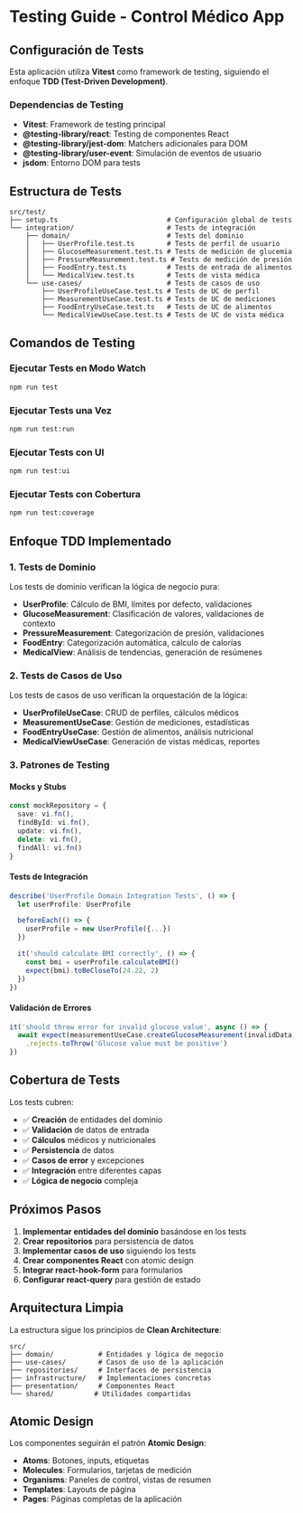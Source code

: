 # Testing Guide - Control Médico App

## Configuración de Tests

Esta aplicación utiliza **Vitest** como framework de testing, siguiendo el enfoque **TDD (Test-Driven Development)**.

### Dependencias de Testing

- **Vitest**: Framework de testing principal
- **@testing-library/react**: Testing de componentes React
- **@testing-library/jest-dom**: Matchers adicionales para DOM
- **@testing-library/user-event**: Simulación de eventos de usuario
- **jsdom**: Entorno DOM para tests

## Estructura de Tests

```
src/test/
├── setup.ts                           # Configuración global de tests
└── integration/                       # Tests de integración
    ├── domain/                        # Tests del dominio
    │   ├── UserProfile.test.ts        # Tests de perfil de usuario
    │   ├── GlucoseMeasurement.test.ts # Tests de medición de glucemia
    │   ├── PressureMeasurement.test.ts # Tests de medición de presión
    │   ├── FoodEntry.test.ts          # Tests de entrada de alimentos
    │   └── MedicalView.test.ts        # Tests de vista médica
    └── use-cases/                     # Tests de casos de uso
        ├── UserProfileUseCase.test.ts # Tests de UC de perfil
        ├── MeasurementUseCase.test.ts # Tests de UC de mediciones
        ├── FoodEntryUseCase.test.ts   # Tests de UC de alimentos
        └── MedicalViewUseCase.test.ts # Tests de UC de vista médica
```

## Comandos de Testing

### Ejecutar Tests en Modo Watch
```bash
npm run test
```

### Ejecutar Tests una Vez
```bash
npm run test:run
```

### Ejecutar Tests con UI
```bash
npm run test:ui
```

### Ejecutar Tests con Cobertura
```bash
npm run test:coverage
```

## Enfoque TDD Implementado

### 1. Tests de Dominio
Los tests de dominio verifican la lógica de negocio pura:

- **UserProfile**: Cálculo de BMI, límites por defecto, validaciones
- **GlucoseMeasurement**: Clasificación de valores, validaciones de contexto
- **PressureMeasurement**: Categorización de presión, validaciones
- **FoodEntry**: Categorización automática, cálculo de calorías
- **MedicalView**: Análisis de tendencias, generación de resúmenes

### 2. Tests de Casos de Uso
Los tests de casos de uso verifican la orquestación de la lógica:

- **UserProfileUseCase**: CRUD de perfiles, cálculos médicos
- **MeasurementUseCase**: Gestión de mediciones, estadísticas
- **FoodEntryUseCase**: Gestión de alimentos, análisis nutricional
- **MedicalViewUseCase**: Generación de vistas médicas, reportes

### 3. Patrones de Testing

#### Mocks y Stubs
```typescript
const mockRepository = {
  save: vi.fn(),
  findById: vi.fn(),
  update: vi.fn(),
  delete: vi.fn(),
  findAll: vi.fn()
}
```

#### Tests de Integración
```typescript
describe('UserProfile Domain Integration Tests', () => {
  let userProfile: UserProfile

  beforeEach(() => {
    userProfile = new UserProfile({...})
  })

  it('should calculate BMI correctly', () => {
    const bmi = userProfile.calculateBMI()
    expect(bmi).toBeCloseTo(24.22, 2)
  })
})
```

#### Validación de Errores
```typescript
it('should throw error for invalid glucose value', async () => {
  await expect(measurementUseCase.createGlucoseMeasurement(invalidData))
    .rejects.toThrow('Glucose value must be positive')
})
```

## Cobertura de Tests

Los tests cubren:

- ✅ **Creación** de entidades del dominio
- ✅ **Validación** de datos de entrada
- ✅ **Cálculos** médicos y nutricionales
- ✅ **Persistencia** de datos
- ✅ **Casos de error** y excepciones
- ✅ **Integración** entre diferentes capas
- ✅ **Lógica de negocio** compleja

## Próximos Pasos

1. **Implementar entidades del dominio** basándose en los tests
2. **Crear repositorios** para persistencia de datos
3. **Implementar casos de uso** siguiendo los tests
4. **Crear componentes React** con atomic design
5. **Integrar react-hook-form** para formularios
6. **Configurar react-query** para gestión de estado

## Arquitectura Limpia

La estructura sigue los principios de **Clean Architecture**:

```
src/
├── domain/           # Entidades y lógica de negocio
├── use-cases/        # Casos de uso de la aplicación
├── repositories/     # Interfaces de persistencia
├── infrastructure/   # Implementaciones concretas
├── presentation/     # Componentes React
└── shared/          # Utilidades compartidas
```

## Atomic Design

Los componentes seguirán el patrón **Atomic Design**:

- **Atoms**: Botones, inputs, etiquetas
- **Molecules**: Formularios, tarjetas de medición
- **Organisms**: Paneles de control, vistas de resumen
- **Templates**: Layouts de página
- **Pages**: Páginas completas de la aplicación
